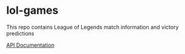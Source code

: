 # lol-games
 This repo contains League of Legends match information and victory predictions


[API Documentation](https://developer.riotgames.com/apis)